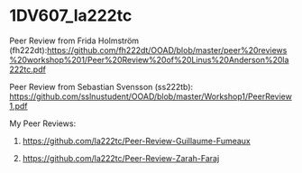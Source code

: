 # 1DV607_la222tc

Peer Review from Frida Holmström (fh222dt):https://github.com/fh222dt/OOAD/blob/master/peer%20reviews%20workshop%201/Peer%20Review%20of%20Linus%20Anderson%20la222tc.pdf

Peer Review from Sebastian Svensson (ss222tb): https://github.com/sslnustudent/OOAD/blob/master/Workshop1/PeerReview1.pdf


My Peer Reviews:

1. https://github.com/la222tc/Peer-Review-Guillaume-Fumeaux

2. https://github.com/la222tc/Peer-Review-Zarah-Faraj
